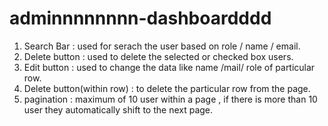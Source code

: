 # adminnnnnnnn-dashboardddd
1. Search Bar : used for serach the  user based on role / name / email.
2. Delete button : used to delete the selected or checked box users.
3. Edit button : used to change the data like name /mail/ role of particular row.
4. Delete button(within row) : to delete the particular row from the page.
5. pagination : maximum of 10 user within a page , if there is more than 10 user they automatically shift to the next page.
